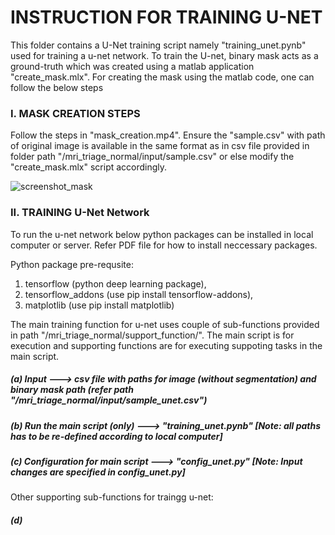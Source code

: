 # INSTRUCTION FOR TRAINING U-NET

This folder contains a U-Net training script namely "training_unet.pynb" used for training a u-net network. To train the U-net, binary mask acts as a ground-truth which was created using a matlab application "create_mask.mlx". For creating the mask using the matlab code, one can follow the below steps

### I. MASK CREATION STEPS

Follow the steps in "mask_creation.mp4". Ensure the "sample.csv" with path of original image is available in the same format as in csv file provided in folder path "/mri_triage_normal/input/sample.csv" or else modify the "create_mask.mlx" script accordingly.

![screenshot_mask](https://user-images.githubusercontent.com/56223140/185296161-d4eaa8cf-5776-484d-89a9-e6dce99784b4.png)

### II. TRAINING U-Net Network

To run the u-net network below python packages can be installed in local computer or server. Refer PDF file for how to install neccessary packages.

Python package pre-requsite:
1. tensorflow (python deep learning package), 
2. tensorflow_addons (use pip install tensorflow-addons), 
3. matplotlib (use pip install matplotlib)

The main training function for u-net uses couple of sub-functions provided in path "/mri_triage_normal/support_function/". The main script is for execution and supporting functions are for executing suppoting tasks in the main script.

##### (a) Input                         ---> csv file with paths for image (without segmentation) and binary mask path (refer path "/mri_triage_normal/input/sample_unet.csv")

##### (b) Run the main script (only)    ---> "training_unet.pynb" [Note: all paths has to be re-defined according to local computer]

##### (c) Configuration for main script ---> "config_unet.py" [Note: Input changes are specified in config_unet.py]

Other supporting sub-functions for traingg u-net:

##### (d) 

